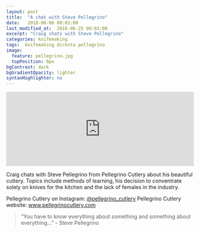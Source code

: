 ```yaml
---
layout: post
title:  "A chat with Steve Pellegrino"
date:   2018-06-06 00:01:00
last_modified_at:  2018-06-25 00:01:00
excerpt: "Craig chats with Steve Pellegrino"
categories: knifemaking
tags:  knifemaking diresta pellegrino
image:
  feature: pellegrino.jpg
  topPosition: 0px
bgContrast: dark
bgGradientOpacity: lighter
syntaxHighlighter: no
---
```


<iframe frameborder='0' height='200px' scrolling='no' seamless src='https://embed.simplecast.com/69c9a6dd?color=f5f5f5' width='100%'></iframe>


Craig chats with Steve Pellegrino from Pellegrino Cutlery about his beautiful cutlery. Topics include methods of learning, his decision to conventrate solely on knives for the kitchen and the lack of females in the industry.

Pellegrino Cutlery on Instagram: <a href="http://www.instagram.com/pellegrino_cutlery">@pellegrino_cutlery</a>
Pellegrino Cutlery website: <a href="http://www.pellegrinocutlery.com">www.pellegrinocutlery.com</a>





 


<blockquote class="largeQuote">“You have to know everything about something and something about everything...” - Steve Pellegrino</blockquote>



